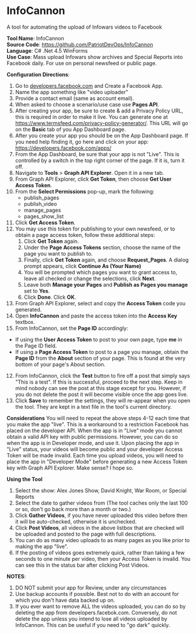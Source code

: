 # InfoCannon

A tool for automating the upload of Infowars videos to Facebook

**Tool Name**: InfoCannon  
**Source Code**: https://github.com/PatriotDevOps/InfoCannon  
**Language**: C# .Net 4.5 WinForms  
**Use Case**: Mass upload Infowars show archives and Special Reports into Facebook daily. For use on personal newsfeed or public page.

**Configuration Directions**:  
1. Go to [developers.facebook.com](https://developers.facebook.com) and Create a Facebook App. 
  1. Name the app something like "video uploader"
  2. Provide a contact email (same as account email).
  3. When asked to choose a scenario/use case use **Pages API**.
  4. After creating your app, be sure to create & add a Privacy Policy URL, this is required in order to make it live. You can generate one at https://www.termsfeed.com/privacy-policy-generator/. This URL will go on the **Basic** tab of you App Dashboard page.
2. After you create your app you should be on the App Dashboard page. If you need help finding it, go here and click on your app: https://developers.facebook.com/apps/
3. From the App Dashboard, be sure that your app is not "Live". This is controlled by a switch in the top right corner of the page. If it is, turn it off.
4. Navigate to **Tools** > **Graph API Explorer**. Open it in a new tab.
5. From Graph API Explorer, click **Get Token**, then choose **Get User Access Token**.
6. From the **Select Permissions** pop-up, mark the following:
   * publish_pages
   * publish_video
   * manage_pages
   * pages_show_list
7. Click **Get Access Token**.
8. You may use this token for publishing to your own newsfeed, or to obtain a page access token, follow these additional steps:
   1. Click **Get Token** again.
   2. Under the **Page Access Tokens** section, choose the name of the page you want to publish to. 
   3. Finally, click **Get Token** again, and choose **Request_Pages**. A dialog prompt appears, click **Continue As (Your Name)**
   4. You will be prompted which pages you want to grant access to, leave all checked or change the selections, click **Next**.
   5. Leave both **Manage your Pages** and **Publish as Pages you manage** set to **Yes**.
   6. Click **Done**. Click **OK**.
9. From Graph API Explorer, select and copy the **Access Token** code you generated.
10. Open **InfoCannon** and paste the access token into the **Access Key** textbox.
11. From InfoCannon, set the **Page ID** accordingly:
   * If using the **User Access Token** to post to your own page, type **me** in the Page ID field.
   * If using a **Page Access Token** to post to a page you manage, obtain the **Page ID** from the **About** section of your page. This is found at the very bottom of your page's About section.
12. From InfoCannon, click the **Test** button to fire off a post that simply says "This is a test". If this is successful, proceed to the next step. Keep in mind nobody can see the post at this stage except for you. However, if you do not delete the  post it will become visible once the app goes live.
13. Click **Save** to remember the settings, they will re-appear when you open the tool. They are kept in a text file in the tool's current directory.

**Considerations**
You will need to repeat the above steps 4-12 each time that you make the app "live". This is a workaround to a restriction Facebook has placed on the developer API. When the app is in "Live" mode you cannot obtain a valid API key with public permissions. However, you can do so when the app is in Developer mode, and use it. Upon placing the app in "Live" status, your videos will become public and your developer Access Token will be made invalid. Each time you upload videos, you will need to place the app in "Developer Mode" before generating a new Access Token key with Graph API Explorer. Make sense? I hope so.

**Using the Tool**
1. Select the show: Alex Jones Show, David Knight, War Room, or Special Reports
2. Select the date to gather videos from (The tool caches only the last 100 or so, don't go back more than a month or two.)
3. Click **Gather Videos**, if you have never uploaded this video before then it will be auto-checked, otherwise it is unchecked.
4. Click **Post Videos**, all videos in the above listbox that are checked will be uploaded and posted to the page with full descriptions.
5. You can do as many video uploads to as many pages as you like prior to making the app "live".
6. If the posting of videos goes extremely quick, rather than taking a few seconds to one minute per video, then your Access Token is invalid. You can see this in the status bar after clicking Post Videos.

**NOTES**:
1. DO NOT submit your app for Review, under any circumstances
2. Use backup accounts if possible. Best not to do with an account for which you don't have data backed up on.
3. If you ever want to remove ALL the videos uploaded, you can do so by deleting the app from developers.facebok.com. Conversely, do not delete the app unless you intend to lose all videos uploaded by InfoCannon. This can be useful if you need to "go dark" quickly.
